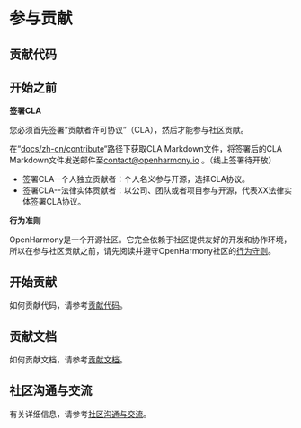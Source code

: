 # 参与贡献<a name="ZH-CN_TOPIC_0000001053868136"></a>

## 贡献代码<a name="section10170447161315"></a>

## 开始之前<a name="section2734837154520"></a>

**签署CLA**

您必须首先签署“贡献者许可协议”（CLA），然后才能参与社区贡献。

在“[docs/zh-cn/contribute](https://gitee.com/openharmony/docs/tree/master/zh-cn/contribute)“路径下获取CLA Markdown文件，将签署后的CLA Markdown文件发送邮件至[contact@openharmony.io](mailto:contact@openharmony.io) 。（线上签署待开放）

- 签署CLA--个人独立贡献者：个人名义参与开源，选择CLA协议。
- 签署CLA--法律实体贡献者：以公司、团队或者项目参与开源，代表XX法律实体签署CLA协议。

**行为准则**

OpenHarmony是一个开源社区。它完全依赖于社区提供友好的开发和协作环境，所以在参与社区贡献之前，请先阅读并遵守OpenHarmony社区的[行为守则](行为准则.md)。

## 开始贡献<a name="section184321756134618"></a>

如何贡献代码，请参考[贡献代码](贡献代码.md)。

## 贡献文档<a name="section11234185012131"></a>

如何贡献文档，请参考[贡献文档](贡献文档.md)。

## 社区沟通与交流<a name="section98614457153"></a>

有关详细信息，请参考[社区沟通与交流](社区沟通与交流.md)。

